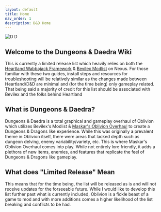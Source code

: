 ```yaml
---
layout: default
title: Home
nav_order: 1
description: D&D Home
---
```


![D D](https://user-images.githubusercontent.com/112358568/195156481-a69b5df0-63ca-4e9b-b0c6-f388d7669d75.jpg)

## **Welcome to the Dungeons & Daedra Wiki**

This is currently a limited release list which heavily relies on both the [Heartland Wabbajack Framework](https://github.com/wabbajack-tools/mod-lists/blob/master/heartland/readme.md) & [Bevilex Modlist](https://www.nexusmods.com/oblivion/mods/47591) on Nexus. For those familiar with these two guides, install steps and resources for troubleshooting will be relatively similar as the changes made between Heartland/D&D are minimal and (for the time being) only gameplay related. That being said a majority of credit for this list should be associated with Bevilex and the folks behind Heartland

## **What is Dungeons & Daedra?**

Dungeons & Daedra is a total graphical and gameplay overhaul of Oblivion which utilizes Bevilex's Modlist & [Maskar's Oblivion Overhaul](https://www.nexusmods.com/oblivion/mods/42780) to create a Dungeons & Dragons like experience. While this was originally a prevalent theme in Oblivion itself, there were areas that lacked depth such as dungeon delving, enemy variability/variety, etc. This is where Maskar's Oblivion Overhaul comes into play. While not entirely lore friendly, it adds a plethora of new items, enemies, and features that replicate the feel of Dungeons & Dragons like gameplay.

## **What does "Limited Release" Mean**

This means that for the time being, the list will be released as is and will not receive updates for the forseeable future. While I would like to develop this list further past what is currently included, Oblivion is a fickle beast of a game to mod and with more additions comes a higher likelihood of the list breaking and conflicts to be had.

